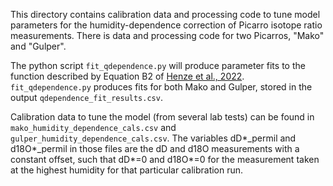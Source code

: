 This directory contains calibration data and processing code to tune model parameters for 
the humidity-dependence correction of Picarro isotope ratio measurements. There is data and 
processing code for two Picarros, "Mako" and "Gulper".


The python script ```fit_qdependence.py``` will produce parameter fits to the function 
described by Equation B2 of [Henze et al., 2022](https://doi.org/10.5194/essd-14-1811-2022). 
```fit_qdependence.py``` produces fits for both Mako and Gulper, stored in the output 
```qdependence_fit_results.csv```.


Calibration data to tune the model (from several lab tests) can be found in 
```mako_humidity_dependence_cals.csv``` and ```gulper_humidity_dependence_cals.csv```. The 
variables dD*_permil and d18O*_permil in those files are the dD and d18O measurements with 
a constant offset, such   that dD*=0 and d18O*=0 for the measurement taken at the highest 
humidity for that particular calibration run.
